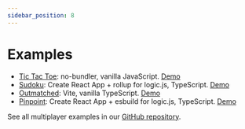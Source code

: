 ```yaml
---
sidebar_position: 8
---
```


# Examples

- [Tic Tac Toe](https://github.com/rune/rune-games-sdk/tree/staging/multiplayer/examples/tic-tac-toe): no-bundler, vanilla JavaScript. [Demo](/examples/tic-tac-toe)
- [Sudoku](https://github.com/rune/rune-games-sdk/tree/staging/multiplayer/examples/sudoku): Create React App + rollup for logic.js, TypeScript. [Demo](/examples/sudoku)
- [Outmatched](https://github.com/rune/rune-games-sdk/tree/staging/multiplayer/examples/outmatched): Vite, vanilla TypeScript. [Demo](/examples/outmatched)
- [Pinpoint](https://github.com/rune/rune-games-sdk/tree/staging/multiplayer/examples/pinpoint): Create React App + esbuild for logic.js, TypeScript. [Demo](/examples/pinpoint)

See all multiplayer examples in our [GitHub repository](https://github.com/rune/rune-games-sdk/tree/staging/multiplayer/examples/).
